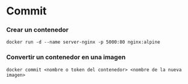 # Commit

### Crear un contenedor
```
docker run -d --name server-nginx -p 5000:80 nginx:alpine
```

### Convertir un contenedor en una imagen
```
docker commit <nombre o token del contenedor> <nombre de la nueva imagen>
```